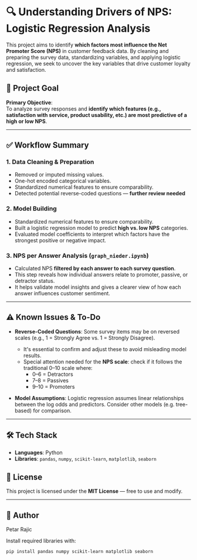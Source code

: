 # 🔍 Understanding Drivers of NPS: Logistic Regression Analysis

This project aims to identify **which factors most influence the Net Promoter Score (NPS)** in customer feedback data. By cleaning and preparing the survey data, standardizing variables, and applying logistic regression, we seek to uncover the key variables that drive customer loyalty and satisfaction.


## 🎯 Project Goal

**Primary Objective**:  
To analyze survey responses and **identify which features (e.g., satisfaction with service, product usability, etc.) are most predictive of a high or low NPS**.

---

## ✅ Workflow Summary

### 1. Data Cleaning & Preparation 
- Removed or imputed missing values.
- One-hot encoded categorical variables.
- Standardized numerical features to ensure comparability.
- Detected potential reverse-coded questions — **further review needed** 
### 2. Model Building 
- Standardized numerical features to ensure comparability.
- Built a logistic regression model to predict **high vs. low NPS** categories.
- Evaluated model coefficients to interpret which factors have the strongest positive or negative impact.

### 3. NPS per Answer Analysis (`graph_nieder.ipynb`)
- Calculated NPS **filtered by each answer to each survey question**.
- This step reveals how individual answers relate to promoter, passive, or detractor status.
- It helps validate model insights and gives a clearer view of how each answer influences customer sentiment.
---

## ⚠️ Known Issues & To-Do

- **Reverse-Coded Questions**: Some survey items may be on reversed scales (e.g., 1 = Strongly Agree vs. 1 = Strongly Disagree).
  - It's essential to confirm and adjust these to avoid misleading model results.
  - Special attention needed for the **NPS scale**: check if it follows the traditional 0–10 scale where:
    - 0–6 = Detractors
    - 7–8 = Passives
    - 9–10 = Promoters

- **Model Assumptions**: Logistic regression assumes linear relationships between the log odds and predictors. Consider other models (e.g. tree-based) for comparison.

---

## 🛠️ Tech Stack

- **Languages**: Python
- **Libraries**: `pandas`, `numpy`, `scikit-learn`, `matplotlib`, `seaborn`

## 📜 License

This project is licensed under the **MIT License** — free to use and modify.

---

## 👤 Author

Petar Rajic

Install required libraries with:

```bash
pip install pandas numpy scikit-learn matplotlib seaborn
